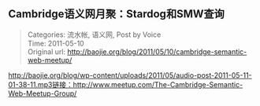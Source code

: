 Cambridge语义网月聚：Stardog和SMW查询
---
    
> Categories: 流水帐, 语义网, Post by Voice  
> Time: 2011-05-10  
> Original url: <http://baojie.org/blog/2011/05/10/cambridge-semantic-web-meetup/>
    
  http://baojie.org/blog/wp-content/uploads/2011/05/audio-post-2011-05-11-01-38-11.mp3链接：http://www.meetup.com/The-Cambridge-Semantic-Web-Meetup-Group/     
    